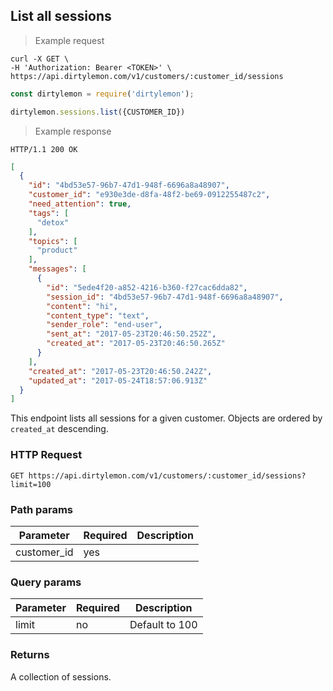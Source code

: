 ## List all sessions

> Example request

```shell
curl -X GET \
-H 'Authorization: Bearer <TOKEN>' \
https://api.dirtylemon.com/v1/customers/:customer_id/sessions
```

```javascript
const dirtylemon = require('dirtylemon');

dirtylemon.sessions.list({CUSTOMER_ID})
```

> Example response

```http
HTTP/1.1 200 OK
```

```json
[
  {
    "id": "4bd53e57-96b7-47d1-948f-6696a8a48907",
    "customer_id": "e930e3de-d8fa-48f2-be69-0912255487c2",
    "need_attention": true,
    "tags": [
      "detox"
    ],
    "topics": [
      "product"
    ],
    "messages": [
      {
        "id": "5ede4f20-a852-4216-b360-f27cac6dda82",
        "session_id": "4bd53e57-96b7-47d1-948f-6696a8a48907",
        "content": "hi",
        "content_type": "text",
        "sender_role": "end-user",
        "sent_at": "2017-05-23T20:46:50.252Z",
        "created_at": "2017-05-23T20:46:50.265Z"
      }
    ],
    "created_at": "2017-05-23T20:46:50.242Z",
    "updated_at": "2017-05-24T18:57:06.913Z"
  }
]
```

This endpoint lists all sessions for a given customer. Objects are ordered by `created_at` descending.

### HTTP Request

`GET https://api.dirtylemon.com/v1/customers/:customer_id/sessions?limit=100`

### Path params

| Parameter | Required | Description |
| --------- | -------- | ------------|
| customer_id | yes |  |

### Query params

| Parameter | Required | Description |
| --------- | -------- | ------------|
| limit | no | Default to 100 |


### Returns

A collection of sessions.
